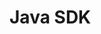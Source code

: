 <!--
SPDX-FileCopyrightText: 2022-present Intel Corporation
SPDX-License-Identifier: Apache-2.0
-->

# Java SDK
